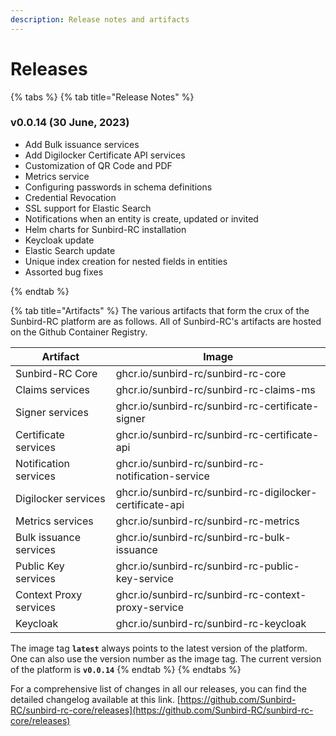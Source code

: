 ```yaml
---
description: Release notes and artifacts
---
```


# Releases

{% tabs %}
{% tab title="Release Notes" %}
### v0.0.14 (30 June, 2023)

* Add Bulk issuance services
* Add Digilocker Certificate API services
* Customization of QR Code and PDF
* Metrics service
* Configuring passwords in schema definitions
* Credential Revocation
* SSL support for Elastic Search
* Notifications when an entity is create, updated or invited
* Helm charts for Sunbird-RC installation
* Keycloak update
* Elastic Search update
* Unique index creation for nested fields in entities
* Assorted bug fixes


{% endtab %}

{% tab title="Artifacts" %}
The various artifacts that form the crux of the Sunbird-RC platform are as follows. All of Sunbird-RC's artifacts are hosted on the Github Container Registry.&#x20;

| Artifact               | Image                                                    |
| ---------------------- | -------------------------------------------------------- |
| Sunbird-RC Core        | ghcr.io/sunbird-rc/sunbird-rc-core                       |
| Claims services        | ghcr.io/sunbird-rc/sunbird-rc-claims-ms                  |
| Signer services        | ghcr.io/sunbird-rc/sunbird-rc-certificate-signer         |
| Certificate services   | ghcr.io/sunbird-rc/sunbird-rc-certificate-api            |
| Notification services  | ghcr.io/sunbird-rc/sunbird-rc-notification-service       |
| Digilocker services    | ghcr.io/sunbird-rc/sunbird-rc-digilocker-certificate-api |
| Metrics services       | ghcr.io/sunbird-rc/sunbird-rc-metrics                    |
| Bulk issuance services | ghcr.io/sunbird-rc/sunbird-rc-bulk-issuance              |
| Public Key services    | ghcr.io/sunbird-rc/sunbird-rc-public-key-service         |
| Context Proxy services | ghcr.io/sunbird-rc/sunbird-rc-context-proxy-service      |
| Keycloak               | ghcr.io/sunbird-rc/sunbird-rc-keycloak                   |

The image tag **`latest`** always points to the latest version of the platform. One can also use the version number as the image tag. The current version of the platform is **`v0.0.14`**
{% endtab %}
{% endtabs %}



For a comprehensive list of changes in all our releases, you can find the detailed changelog available at this link. [https://github.com/Sunbird-RC/sunbird-rc-core/releases](https://github.com/Sunbird-RC/sunbird-rc-core/releases)

###



